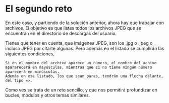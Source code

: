 # El segundo reto

En este caso, y partiendo de la solución anterior, ahora hay que trabajar con archivos. El objetivo es que listes todos los archivos JPEG que se encuentran en el directorio de descargas del usuario.

Tienes que tener en cuenta, que imágenes JPEG, son los .jpg o .jpeg o incluso JPEG por citarte algunas. Pero además en el listado se cumplirán las siguientes condiciones,

    Si en el nombre del archivo aparece un número, el nombre del achivo apararecerá en mayúsculas, mientras que si no tiene ningún número aparecerá en minúsculas.
    Además en ese listado, los que sean pares, tendrán una flecha delante, del tipo =>.

Como ves se trata de un reto sencillo, y que nos permitirá profundizar en bucles, módulos y otros temas similares.
